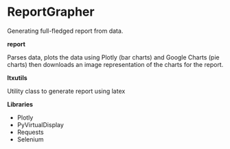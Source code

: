 ReportGrapher
======

Generating full-fledged report from data.

**report**

Parses data, plots the data using Plotly (bar charts)
and Google Charts (pie charts) then downloads an image
representation of the charts for the report.

**ltxutils**

Utility class to generate report using latex


**Libraries**

* Plotly
* PyVirtualDisplay
* Requests
* Selenium